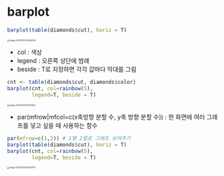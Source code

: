 # barplot

```R
barplot(table(diamonds$cut), horiz = T)
```

<img src="C:%5CUsers%5Ckimih%5CAppData%5CRoaming%5CTypora%5Ctypora-user-images%5Cimage-20210301232928198.png" alt="image-20210301232928198" style="zoom:33%;" />

- col : 색상
- legend : 오른쪽 상단에 범례
- beside : T로 지정하면 각각 값마다 막대를 그림

```R
cnt <- table(diamonds$cut, diamonds$color)
barplot(cnt, col=rainbow(5),
        legend=T, beside = T) 
```

<img src="C:%5CUsers%5Ckimih%5CAppData%5CRoaming%5CTypora%5Ctypora-user-images%5Cimage-20210301233201832.png" alt="image-20210301233201832" style="zoom:33%;" />



- par(mfrow|mfcol=c(x축방향 분할 수, y축 방향 분할 수)) : 한 화면에 여러 그래프를 넣고 싶을 때 사용하는 함수

```R
par(mfrow=c(1,2)) # 1행 2열로 그래프 보여주기
barplot(table(diamonds$cut), horiz = T)
barplot(cnt, col=rainbow(5),
        legend=T, beside = T) 	
```

<img src="C:%5CUsers%5Ckimih%5CAppData%5CRoaming%5CTypora%5Ctypora-user-images%5Cimage-20210301234010743.png" alt="image-20210301234010743" style="zoom:33%;" />
